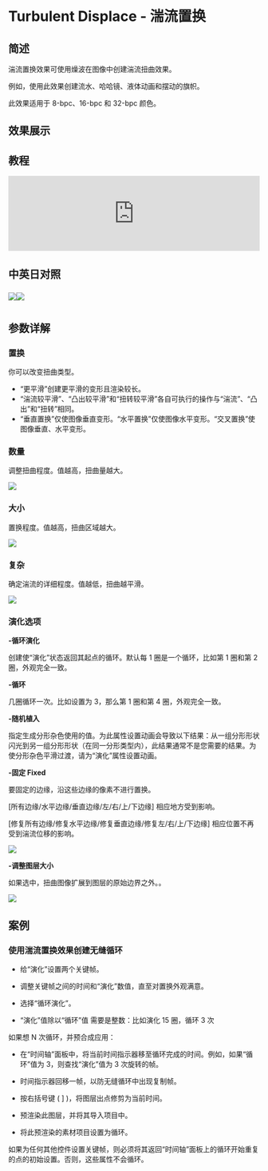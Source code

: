 # Turbulent Displace - 湍流置换

## 简述

湍流置换效果可使用燥波在图像中创建湍流扭曲效果。

例如，使用此效果创建流水、哈哈镜、液体动画和摆动的旗帜。

此效果适用于 8-bpc、16-bpc 和 32-bpc 颜色。

## 效果展示

## 教程

<iframe src="https://player.bilibili.com/player.html?bvid=BV1e34y1X7Vj&page=24&high_quality=1" width="100%" allowfullscreen="allowfullscreen" frameborder="0"></iframe>

## 中英日对照

### ![](https://mir.yuelili.com/wp-content/uploads/user/AE/effects/AE-Effects-Distort-Turbulent_Displace.png)![](https://mir.yuelili.com/wp-content/uploads/user/AE/effects/AE-Effects-Distort-Turbulent_Displace_cn.png)

#

## 参数详解

### 置换

你可以改变扭曲类型。

- “更平滑”创建更平滑的变形且渲染较长。
- “湍流较平滑”、“凸出较平滑”和“扭转较平滑”各自可执行的操作与“湍流”、“凸出”和“扭转”相同。
- “垂直置换”仅使图像垂直变形。“水平置换”仅使图像水平变形。“交叉置换”使图像垂直、水平变形。

### 数量

调整扭曲程度。值越高，扭曲量越大。

![](https://cdn.yuelili.com/20211223134128.png)

### 大小

置换程度。值越高，扭曲区域越大。

![](https://cdn.yuelili.com/20211223134657.png)

### 复杂

确定湍流的详细程度。值越低，扭曲越平滑。

![](https://cdn.yuelili.com/20211223134812.png)

### 演化选项

**-循环演化**

创建使“演化”状态返回其起点的循环。默认每 1 圈是一个循环，比如第 1 圈和第 2 圈，外观完全一致。

**-循环**

几圈循环一次。比如设置为 3，那么第 1 圈和第 4 圈，外观完全一致。

**-随机植入**

指定生成分形杂色使用的值。为此属性设置动画会导致以下结果：从一组分形形状闪光到另一组分形形状（在同一分形类型内），此结果通常不是您需要的结果。为使分形杂色平滑过渡，请为“演化”属性设置动画。

**-固定 Fixed**

要固定的边缘，沿这些边缘的像素不进行置换。

[所有边缘/水平边缘/垂直边缘/左/右/上/下边缘] 相应地方受到影响。

[修复所有边缘/修复水平边缘/修复垂直边缘/修复左/右/上/下边缘] 相应位置不再受到湍流位移的影响。

![](https://cdn.yuelili.com/20211223135034.png)

**-调整图层大小**

如果选中，扭曲图像扩展到图层的原始边界之外。。

![](https://cdn.yuelili.com/20211223135100.png)

## 案例

### 使用湍流置换效果创建无缝循环

- 给“演化”设置两个关键帧。

- 调整关键帧之间的时间和“演化”数值，直至对置换外观满意。

- 选择“循环演化”。

- “演化”值除以“循环”值 需要是整数：比如演化 15 圈，循环 3 次

如果想 N 次循环，并预合成应用：

- 在“时间轴”面板中，将当前时间指示器移至循环完成的时间。例如，如果“循环”值为 3，则查找“演化”值为 3 次旋转的帧。

- 时间指示器回移一帧，以防无缝循环中出现复制帧。

- 按右括号键 ( ] )，将图层出点修剪为当前时间。

- 预渲染此图层，并将其导入项目中。

- 将此预渲染的素材项目设置为循环。

如果为任何其他控件设置关键帧，则必须将其返回“时间轴”面板上的循环开始重复的点的初始设置。否则，这些属性不会循环。

